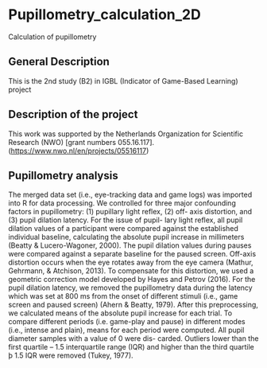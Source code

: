 # Pupillometry_calculation_2D
Calculation of pupillometry 

## General Description
This is the 2nd study (B2) in IGBL (Indicator of Game-Based Learning) project

## Description of the project
This work was supported by the Netherlands Organization for Scientific Research (NWO) [grant numbers 055.16.117]. (https://www.nwo.nl/en/projects/05516117)

## Pupillometry analysis
The merged data set (i.e., eye-tracking data and game logs) was imported into R for data processing. We controlled for three major confounding factors in pupillometry: (1) pupillary light reflex, (2) off- axis distortion, and (3) pupil dilation latency. For the issue of pupil- lary light reflex, all pupil dilation values of a participant were compared against the established individual baseline, calculating the absolute pupil increase in millimeters (Beatty & Lucero-Wagoner, 2000). The pupil dilation values during pauses were compared against a separate baseline for the paused screen. Off-axis distortion occurs when the eye rotates away from the eye camera (Mathur, Gehrmann, & Atchison, 2013). To compensate for this distortion, we used a geometric correction model developed by Hayes and Petrov (2016). For the pupil dilation latency, we removed the pupillometry data during the latency which was set at 800 ms from the onset of different stimuli (i.e., game screen and paused screen) (Ahern & Beatty, 1979).
After this preprocessing, we calculated means of the absolute pupil increase for each trial. To compare different periods (i.e. game-play and pause) in different modes (i.e., intense and plain), means for each period were computed. All pupil diameter samples with a value of 0 were dis- carded. Outliers lower than the first quartile – 1.5 interquartile range (IQR) and higher than the third quartile þ 1.5 IQR were removed (Tukey, 1977).
